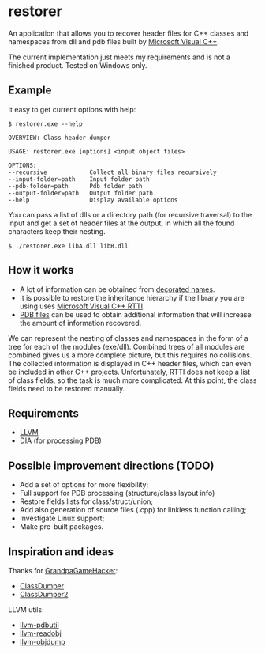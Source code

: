 # restorer

An application that allows you to recover header files for C++ classes and namespaces from dll and pdb files built by [Microsoft Visual C++](https://en.wikipedia.org/wiki/Microsoft_Visual_C++).

The current implementation just meets my requirements and is not a finished product. Tested on Windows only.

## Example

It easy to get current options with help:

    $ restorer.exe --help

    OVERVIEW: Class header dumper

    USAGE: restorer.exe [options] <input object files>

    OPTIONS:
    --recursive            Collect all binary files recursively
    --input-folder=path    Input folder path
    --pdb-folder=path      Pdb folder path
    --output-folder=path   Output folder path
    --help                 Display available options

You can pass a list of dlls or a directory path (for recursive traversal) to the input and get a set of header files at the output, in which all the found characters keep their nesting.

    $ ./restorer.exe libA.dll libB.dll

## How it works

+ A lot of information can be obtained from [decorated names](https://en.wikiversity.org/wiki/Visual_C++_name_mangling). 
+ It is possible to restore the inheritance hierarchy if the library you are using uses [Microsoft Visual C++ RTTI](http://www.openrce.org/articles/full_view/23). 
+ [PDB files](https://github.com/microsoft/microsoft-pdb) can be used to obtain additional information that will increase the amount of information recovered.

We can represent the nesting of classes and namespaces in the form of a tree for each of the modules (exe/dll). Combined trees of all modules are combined gives us a more complete picture, but this requires no collisions.
The collected information is displayed in C++ header files, which can even be included in other C++ projects. Unfortunately, RTTI does not keep a list of class fields, so the task is much more complicated. At this point, the class fields need to be restored manually.

## Requirements

+ [LLVM](https://llvm.org)
+ DIA (for processing PDB)

## Possible improvement directions (TODO)

+ Add a set of options for more flexibility;
+ Full support for PDB processing (structure/class layout info)
+ Restore fields lists for class/struct/union;
+ Add also generation of source files (.cpp) for linkless function calling;
+ Investigate Linux support;
+ Make pre-built packages.

## Inspiration and ideas

Thanks for [GrandpaGameHacker](https://github.com/GrandpaGameHacker):
+ [ClassDumper](https://github.com/GrandpaGameHacker/ClassDumper)
+ [ClassDumper2](https://github.com/GrandpaGameHacker/ClassDumper2)

LLVM utils:
+ [llvm-pdbutil](https://llvm.org/docs/CommandGuide/llvm-pdbutil.html)
+ [llvm-readobj](https://llvm.org/docs/CommandGuide/llvm-readobj.html)
+ [llvm-objdump](https://llvm.org/docs/CommandGuide/llvm-objdump.html)
